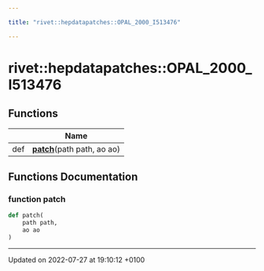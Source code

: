 ```yaml
---

title: "rivet::hepdatapatches::OPAL_2000_I513476"

---
```


# rivet::hepdatapatches::OPAL_2000_I513476



## Functions

|                | Name           |
| -------------- | -------------- |
| def | **[patch](http://example.org/namespaces/namespacerivet_1_1hepdatapatches_1_1opal__2000__i513476/#function-patch)**(path path, ao ao) |


## Functions Documentation

### function patch

```python
def patch(
    path path,
    ao ao
)
```






-------------------------------

Updated on 2022-07-27 at 19:10:12 +0100